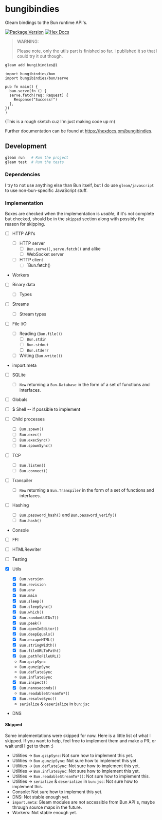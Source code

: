 # bungibindies

Gleam bindings to the Bun runtime API's.

[![Package Version](https://img.shields.io/hexpm/v/bungibindies)](https://hex.pm/packages/bungibindies)
[![Hex Docs](https://img.shields.io/badge/hex-docs-ffaff3)](https://hexdocs.pm/bungibindies/)

> WARNING:
>
> Please note, only the utils part is finished so far. I published it so that I could try it out though.

```sh
gleam add bungibindies@1
```

```gleam
import bungibindies/bun
import bungibindies/bun/serve

pub fn main() {
  bun.serve(fn () {
  serve.fetch(req: Request) {
    Response("Success!")
  },
})
}
```

(This is a rough sketch cuz I'm just making code up rn)

Further documentation can be found at <https://hexdocs.pm/bungibindies>.

## Development

```sh
gleam run   # Run the project
gleam test  # Run the tests
```

### Dependencies

I try to not use anything else than Bun itself,
but I do use `gleam/javascript` to use non-bun-specific JavaScript stuff.

### Implementation

Boxes are checked when the implementation is _usable_, if it's not
complete but checked, should be in the `skipped` section along
with possibly the reason for skipping.

- [ ] HTTP API's

  - [ ] HTTP server
    - [ ] `Bun.serve()`, `serve.fetch()` and alike
    - [ ] WebSocket server
  - [ ] HTTP client
    - [ ] `Bun.fetch()

- Workers

- [ ] Binary data

  - [ ] Types

- [ ] Streams

  - [ ] Stream types

- [ ] File I/O

  - [ ] Reading (`Bun.file()`)
    - [ ] `Bun.stdin`
    - [ ] `Bun.stdout`
    - [ ] `Bun.stderr`
  - [ ] Writing (`Bun.write()`)

- import.meta

- [ ] SQLite

  - [ ] `New` returning a `Bun.Database` in the form of a set of functions and interfaces.

- [ ] Globals

- [ ] $ Shell -- if possible to implement

- [ ] Child processes

  - [ ] `Bun.spawn()`
  - [ ] `Bun.exec()`
  - [ ] `Bun.execSync()`
  - [ ] `Bun.spawnSync()`

- [ ] TCP

  - [ ] `Bun.listen()`
  - [ ] `Bun.connect()`

- [ ] Transpiler

  - [ ] `New` returning a `Bun.Transpiler` in the form of a set of functions and interfaces.

- [ ] Hashing

  - [ ] `Bun.password_hash()` and `Bun.password_verify()`
  - [ ] `Bun.hash()`

- Console

- [ ] FFI
- [ ] HTMLRewriter
- [ ] Testing
- [x] Utils

  - [x] `Bun.version`
  - [x] `Bun.revision`
  - [x] `Bun.env`
  - [x] `Bun.main`
  - [x] `Bun.sleep()`
  - [x] `Bun.sleepSync()`
  - [x] `Bun.which()`
  - [x] `Bun.randomUUIDv7()`
  - [x] `Bun.peek()`
  - [x] `Bun.openInEditor()`
  - [x] `Bun.deepEquals()`
  - [x] `Bun.escapeHTML()`
  - [x] `Bun.stringWidth()`
  - [x] `Bun.fileURLToPath()`
  - [x] `Bun.pathToFileURL()`
  - `Bun.gzipSync`
  - `Bun.gunzipSync`
  - `Bun.deflateSync`
  - `Bun.inflateSync`
  - [x] `Bun.inspect()`
  - [x] `Bun.nanoseconds()`
  - `Bun.readableStreamTo*()`
  - [x] `Bun.resolveSync()`
  - `serialize` & `deserialize` in `bun:jsc`

- DNS

#### Skipped

Some implementations were skipped for now. Here is a little list of what I skipped.
If you want to help, feel free to implement them and make a PR,
or wait until I get to them :)

- Utilities -> `Bun.gzipSync`: Not sure how to implement this yet.
- Utilities -> `Bun.gunzipSync`: Not sure how to implement this yet.
- Utilities -> `Bun.deflateSync`: Not sure how to implement this yet.
- Utilities -> `Bun.inflateSync`: Not sure how to implement this yet.
- Utilities -> `Bun.readableStreamTo*()`: Not sure how to implement this.
- Utilities -> `serialize` & `deserialize` in `bun:jsc`: Not sure how to implement this.
- Console: Not sure how to implement this yet.
- DNS: Not stable enough yet.
- `import.meta`: Gleam modules are not accessible from Bun API's, maybe through source maps in the future.
- Workers: Not stable enough yet.
